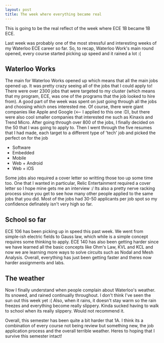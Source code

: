 ```yaml
---
layout: post
title: The week where everything became real
---
```


This is going to be the real reflect of the week where ECE 1B became 1B ECE.

Last week was probably one of the most stressful and interesting weeks of my Waterloo ECE career so far. So, to recap, Waterloo Work's main round opened, every course started picking up speed and it rained a lot :(

## Waterloo Works
The main for Waterloo Works opened up which means that all the main jobs opened up. It was pretty crazy seeing all of the jobs that I could apply to! There were over 2300 jobs that were targeted to my cluster (which means that my program, ECE, was one of the programs that the job looked to hire from). A good part of the week was spent on just going through all the jobs and choosing which ones interested me. Of course, there were giant companies like Apple and Google (<-- I applied to this one :D), but there were also cool smaller companies that interested me such as Kinaxis and Trend Micro. After going through over 800 of the jobs, I finally decided on the 50 that I was going to apply to. Then I went through the five resumes that I had made, each target to a different type of 'tech' job and picked the perfect on for the job
* Software
* Embedded
* Mobile
* Web + Android
* Web + iOS

Some jobs also required a cover letter so writting those too up some time too. One that I wanted in particular, Relic Entertainment required a cover letter so I hope mine gets me an interview :/
Its also a pretty nerve racking process since you get to see how many other people applied to the same jobs that you did. Most of the jobs had 30-50 applicants per job spot so my confidence definately isn't very high so far.

## School so far
ECE 106 has been picking up in speed this past week. We went from simple-ish electric fields to Gauss law, which while is a simple concept requires some thinking to apply. ECE 140 has also been getting harder since we have learned all the basic concepts like Ohm's Law, KVL and KCL and now we are learning more ways to solve circuits such as Nodal and Mesh Analysis. Overall, everything has just been getting faster and theres now harder assignments and labs.

## The weather
Now I finally understand when people complain about Waterloo's weather. Its snowed, and rained continually throughout. I don't think I've seen the sun out this week yet :( Also, when it rains, it doesn't stay warm so the rain freezes and everything become really slippery. Kinda sucked having to walk to school when its really slippery. Would not recommend it. 

Overall, this semester has been quite a bit harder that 1A. I think its a combination of every course not being review but something new, the job application process and the overall terrible weather. Heres to hoping that I survive this semester intact!
